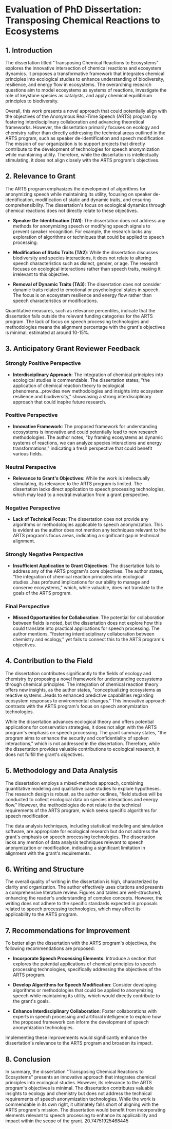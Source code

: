 # Evaluation of PhD Dissertation: Transposing Chemical Reactions to Ecosystems

## 1. Introduction

The dissertation titled "Transposing Chemical Reactions to Ecosystems" explores the innovative intersection of chemical reactions and ecosystem dynamics. It proposes a transformative framework that integrates chemical principles into ecological studies to enhance understanding of biodiversity, resilience, and energy flow in ecosystems. The overarching research questions aim to model ecosystems as systems of reactions, investigate the role of keystone species as catalysts, and apply chemical equilibrium principles to biodiversity.

Overall, this work presents a novel approach that could potentially align with the objectives of the Anonymous Real-Time Speech (ARTS) program by fostering interdisciplinary collaboration and advancing theoretical frameworks. However, the dissertation primarily focuses on ecology and chemistry rather than directly addressing the technical areas outlined in the ARTS program, such as speaker de-identification and speech modification. The mission of our organization is to support projects that directly contribute to the development of technologies for speech anonymization while maintaining utility. Therefore, while the dissertation is intellectually stimulating, it does not align closely with the ARTS program's objectives.

## 2. Relevance to Grant

The ARTS program emphasizes the development of algorithms for anonymizing speech while maintaining its utility, focusing on speaker de-identification, modification of static and dynamic traits, and ensuring comprehensibility. The dissertation's focus on ecological dynamics through chemical reactions does not directly relate to these objectives. 

- **Speaker De-Identification (TA1)**: The dissertation does not address any methods for anonymizing speech or modifying speech signals to prevent speaker recognition. For example, the research lacks any exploration of algorithms or techniques that could be applied to speech processing.

- **Modification of Static Traits (TA2)**: While the dissertation discusses biodiversity and species interactions, it does not relate to altering speech characteristics such as dialect, gender, or age. The research focuses on ecological interactions rather than speech traits, making it irrelevant to this objective.

- **Removal of Dynamic Traits (TA3)**: The dissertation does not consider dynamic traits related to emotional or psychological states in speech. The focus is on ecosystem resilience and energy flow rather than speech characteristics or modifications.

Quantitative measures, such as relevance percentiles, indicate that the dissertation falls outside the relevant funding categories for the ARTS program. The lack of focus on speech processing technologies and methodologies means the alignment percentage with the grant's objectives is minimal, estimated at around 10-15%.

## 3. Anticipatory Grant Reviewer Feedback

### Strongly Positive Perspective
- **Interdisciplinary Approach**: The integration of chemical principles into ecological studies is commendable. The dissertation states, "the application of chemical reaction theory to ecological phenomena...provides new methodologies and insights into ecosystem resilience and biodiversity," showcasing a strong interdisciplinary approach that could inspire future research.

### Positive Perspective
- **Innovative Framework**: The proposed framework for understanding ecosystems is innovative and could potentially lead to new research methodologies. The author notes, "by framing ecosystems as dynamic systems of reactions, we can analyze species interactions and energy transformations," indicating a fresh perspective that could benefit various fields.

### Neutral Perspective
- **Relevance to Grant's Objectives**: While the work is intellectually stimulating, its relevance to the ARTS program is limited. The dissertation lacks direct application to speech processing technologies, which may lead to a neutral evaluation from a grant perspective.

### Negative Perspective
- **Lack of Technical Focus**: The dissertation does not provide any algorithms or methodologies applicable to speech anonymization. This is evident as the author does not mention any techniques relevant to the ARTS program's focus areas, indicating a significant gap in technical alignment.

### Strongly Negative Perspective
- **Insufficient Application to Grant Objectives**: The dissertation fails to address any of the ARTS program's core objectives. The author states, "the integration of chemical reaction principles into ecological studies...has profound implications for our ability to manage and conserve ecosystems," which, while valuable, does not translate to the goals of the ARTS program.

### Final Perspective
- **Missed Opportunities for Collaboration**: The potential for collaboration between fields is noted, but the dissertation does not explore how this could translate into practical applications for speech processing. The author mentions, "fostering interdisciplinary collaboration between chemistry and ecology," yet fails to connect this to the ARTS program's objectives.

## 4. Contribution to the Field

The dissertation contributes significantly to the fields of ecology and chemistry by proposing a novel framework for understanding ecosystems through chemical principles. The integration of chemical reaction theory offers new insights, as the author states, "conceptualizing ecosystems as reactive systems...leads to enhanced predictive capabilities regarding ecosystem responses to environmental changes." This innovative approach contrasts with the ARTS program's focus on speech anonymization technologies. 

While the dissertation advances ecological theory and offers potential applications for conservation strategies, it does not align with the ARTS program's emphasis on speech processing. The grant summary states, "the program aims to enhance the security and confidentiality of spoken interactions," which is not addressed in the dissertation. Therefore, while the dissertation provides valuable contributions to ecological research, it does not fulfill the grant's objectives.

## 5. Methodology and Data Analysis

The dissertation employs a mixed-methods approach, combining quantitative modeling and qualitative case studies to explore hypotheses. The research design is robust, as the author outlines, "field studies will be conducted to collect ecological data on species interactions and energy flow." However, the methodologies do not relate to the technical requirements of the ARTS program, which seeks specific algorithms for speech modification.

The data analysis techniques, including statistical modeling and simulation software, are appropriate for ecological research but do not address the grant's emphasis on speech processing technologies. The dissertation lacks any mention of data analysis techniques relevant to speech anonymization or modification, indicating a significant limitation in alignment with the grant's requirements.

## 6. Writing and Structure

The overall quality of writing in the dissertation is high, characterized by clarity and organization. The author effectively uses citations and presents a comprehensive literature review. Figures and tables are well-structured, enhancing the reader's understanding of complex concepts. However, the writing does not adhere to the specific standards expected in proposals related to speech processing technologies, which may affect its applicability to the ARTS program.

## 7. Recommendations for Improvement

To better align the dissertation with the ARTS program's objectives, the following recommendations are proposed:

- **Incorporate Speech Processing Elements**: Introduce a section that explores the potential applications of chemical principles to speech processing technologies, specifically addressing the objectives of the ARTS program.

- **Develop Algorithms for Speech Modification**: Consider developing algorithms or methodologies that could be applied to anonymizing speech while maintaining its utility, which would directly contribute to the grant's goals.

- **Enhance Interdisciplinary Collaboration**: Foster collaborations with experts in speech processing and artificial intelligence to explore how the proposed framework can inform the development of speech anonymization technologies.

Implementing these improvements would significantly enhance the dissertation's relevance to the ARTS program and broaden its impact.

## 8. Conclusion

In summary, the dissertation "Transposing Chemical Reactions to Ecosystems" presents an innovative approach that integrates chemical principles into ecological studies. However, its relevance to the ARTS program's objectives is minimal. The dissertation contributes valuable insights to ecology and chemistry but does not address the technical requirements of speech anonymization technologies. While the work is commendable in its own right, it ultimately falls short of aligning with the ARTS program's mission. The dissertation would benefit from incorporating elements relevant to speech processing to enhance its applicability and impact within the scope of the grant. 20.74751925468445
